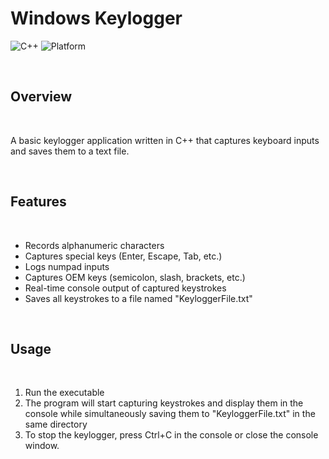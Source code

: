 # Windows Keylogger


![C++](https://img.shields.io/badge/C++-17-blue.svg)
![Platform](https://img.shields.io/badge/Platform-Windows-brightgreen.svg)

<br>

## Overview

<br>

A basic keylogger application written in C++ that captures keyboard inputs and saves them to a text file.

<br>

## Features

<br>

- Records alphanumeric characters
- Captures special keys (Enter, Escape, Tab, etc.)
- Logs numpad inputs
- Captures OEM keys (semicolon, slash, brackets, etc.)
- Real-time console output of captured keystrokes
- Saves all keystrokes to a file named "KeyloggerFile.txt"

<br>

## Usage

<br>

1. Run the executable
2. The program will start capturing keystrokes and display them in the console while simultaneously saving them to "KeyloggerFile.txt" in the same directory
3. To stop the keylogger, press Ctrl+C in the console or close the console window.

<br>
